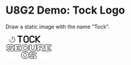U8G2 Demo: Tock Logo
====================

Draw a static image with the name "Tock".

![Tock Logo](tock-logo.png)
